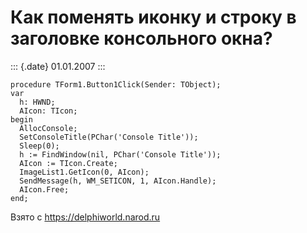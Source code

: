 Как поменять иконку и стpокy в заголовке консольного окна?
==========================================================

::: {.date}
01.01.2007
:::

    procedure TForm1.Button1Click(Sender: TObject);
    var
      h: HWND;
      AIcon: TIcon;
    begin
      AllocConsole;
      SetConsoleTitle(PChar('Console Title'));
      Sleep(0);
      h := FindWindow(nil, PChar('Console Title'));
      AIcon := TIcon.Create;
      ImageList1.GetIcon(0, AIcon);
      SendMessage(h, WM_SETICON, 1, AIcon.Handle);
      AIcon.Free;
    end;

Взято с <https://delphiworld.narod.ru>

